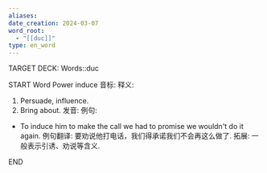 ```yaml
---
aliases: 
date_creation: 2024-03-07
word_root:
  - "[[duc]]"
type: en_word
---
```

TARGET DECK: Words::duc

START
Word Power
induce
音标: 
释义:
1. Persuade, influence.
2. Bring about.
发音:
例句:
- To induce him to make the call we had to promise we wouldn't do it again.
例句翻译:
要劝说他打电话，我们得承诺我们不会再这么做了.
拓展:
一般表示引诱、劝说等含义.
<!--ID: 1709744435086-->
END